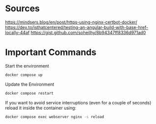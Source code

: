 # Sources

https://mindsers.blog/en/post/https-using-nginx-certbot-docker/
https://dev.to/isthatcentered/testing-an-angular-build-with-base-href-locally-44af
https://gist.github.com/soheilhy/8b94347ff8336d971ad0

# Important Commands

Start the environment

```bash
docker compose up
```

Update the Environment

```bash
docker compose restart
```

If you want to avoid service interruptions (even for a couple of seconds) reload it inside the container using:

```bash
docker compose exec webserver nginx -s reload
```